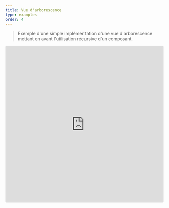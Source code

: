 ```yaml
---
title: Vue d'arborescence
type: examples
order: 4
---
```


> Exemple d'une simple implémentation d'une vue d'arborescence mettant en avant l'utilisation récursive d'un composant.

<iframe src="https://codesandbox.io/embed/github/vuejs/v2.vuejs.org/tree/master/src/v2/examples/vue-20-tree-view?codemirror=1&hidedevtools=1&hidenavigation=1&theme=light" style="width:100%; height:500px; border:0; border-radius: 4px; overflow:hidden;" title="vue-20-template-compilation" allow="geolocation; microphone; camera; midi; vr; accelerometer; gyroscope; payment; ambient-light-sensor; encrypted-media; usb" sandbox="allow-modals allow-forms allow-popups allow-scripts allow-same-origin"></iframe>
